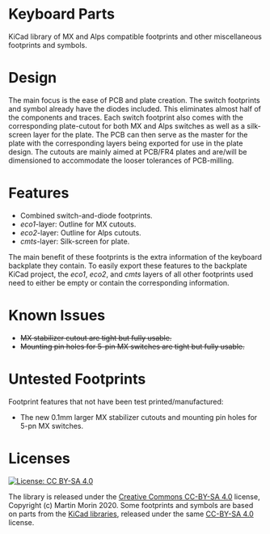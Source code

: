 # Keyboard Parts
KiCad library of MX and Alps compatible footprints and other miscellaneous footprints and symbols.

# Design
The main focus is the ease of PCB and plate creation. The switch footprints and symbol already have the diodes included. This eliminates almost half of the components and traces. Each switch footprint also comes with the corresponding plate-cutout for both MX and Alps switches as well as a silk-screen layer for the plate. The PCB can then serve as the master for the plate with the corresponding layers being exported for use in the plate design. The cutouts are mainly aimed at PCB/FR4 plates and are/will be dimensioned to accommodate the looser tolerances of PCB-milling.

# Features
* Combined switch-and-diode footprints.
* *eco1*-layer: Outline for MX cutouts.
* *eco2*-layer: Outline for Alps cutouts.
* *cmts*-layer: Silk-screen for plate.

The main benefit of these footprints is the extra information of the keyboard backplate they contain. To easily export these features to the backplate KiCad project, the *eco1*, *eco2*, and *cmts* layers of all other footprints used need to either be empty or contain the corresponding information.

# Known Issues
* ~~MX stabilizer cutout are tight but fully usable.~~
* ~~Mounting pin holes for 5-pin MX switches are tight but fully usable.~~

# Untested Footprints
Footprint features that not have been test printed/manufactured:
* The new 0.1mm larger MX stabilizer cutouts and mounting pin holes for 5-pn MX switches.

# Licenses
[![License: CC BY-SA 4.0](https://i.creativecommons.org/l/by-sa/4.0/88x31.png)](https://creativecommons.org/licenses/by-sa/4.0/)

The library is released under the [Creative Commons CC-BY-SA 4.0](https://creativecommons.org/licenses/by-sa/4.0/legalcode) license, Copyright (c) Martin Morin 2020.
Some footprints and symbols are based on parts from the [KiCad libraries](https://kicad-pcb.org/libraries/), released under the same [CC-BY-SA 4.0](https://creativecommons.org/licenses/by-sa/4.0/legalcode) license.
